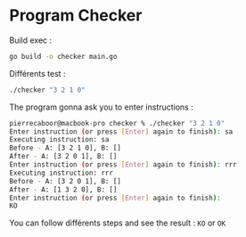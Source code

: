 # Program Checker

Build exec : 

```sh
go build -o checker main.go
```

Différents test : 

```sh
./checker "3 2 1 0"
```

The program gonna ask you to enter instructions :

```sh
pierrecaboor@macbook-pro checker % ./checker "3 2 1 0"        
Enter instruction (or press [Enter] again to finish): sa
Executing instruction: sa
Before - A: [3 2 1 0], B: []
After - A: [3 2 0 1], B: []
Enter instruction (or press [Enter] again to finish): rrr
Executing instruction: rrr
Before - A: [3 2 0 1], B: []
After - A: [1 3 2 0], B: []
Enter instruction (or press [Enter] again to finish): 
KO
```

You can follow différents steps and see the result : `KO` or `OK`
